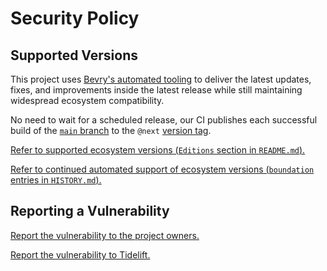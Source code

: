 # Security Policy

## Supported Versions

This project uses [Bevry's automated tooling](https://github.com/bevry/boundation) to deliver the latest updates, fixes, and improvements inside the latest release while still maintaining widespread ecosystem compatibility.

No need to wait for a scheduled release, our CI publishes each successful build of the [`main` branch](https://github.com/bevry/wait/actions?query=branch%3Amain) to the `@next` [version tag](https://docs.npmjs.com/cli/v10/using-npm/config#tag).

[Refer to supported ecosystem versions (`Editions` section in `README.md`).](https://github.com/bevry/date/blob/main/README.md#Editions)

[Refer to continued automated support of ecosystem versions (`boundation` entries in `HISTORY.md`).](https://github.com/bevry/date/blob/main/HISTORY.md)

## Reporting a Vulnerability

[Report the vulnerability to the project owners.](https://github.com/bevry/date/security/advisories)

[Report the vulnerability to Tidelift.](https://tidelift.com/security)
